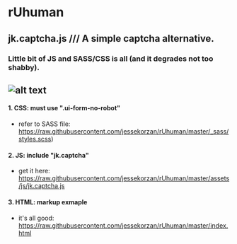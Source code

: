 # rUhuman
## jk.captcha.js /// A simple captcha alternative. 
### Little bit of JS and SASS/CSS is all (and it degrades not too shabby).

![alt text](https://github.com/jessekorzan/rUhuman/blob/master/assets/img/pMm2ycJPxl.gif "diagram")
---
#### 1. CSS: must use ".ui-form-no-robot"
- refer to SASS file: https://raw.githubusercontent.com/jessekorzan/rUhuman/master/_sass/styles.scss)

#### 2. JS: include "jk.captcha"
- get it here: https://raw.githubusercontent.com/jessekorzan/rUhuman/master/assets/js/jk.captcha.js

#### 3. HTML: markup exmaple
- it's all good: https://raw.githubusercontent.com/jessekorzan/rUhuman/master/index.html
